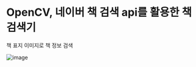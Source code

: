 # OpenCV, 네이버 책 검색 api를 활용한 책 검색기
책 표지 이미지로 책 정보 검색

![image](https://user-images.githubusercontent.com/57261470/88800710-8a856200-d1e3-11ea-9ff9-f58aa966f25f.png)
